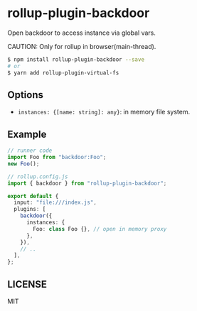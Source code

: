 # rollup-plugin-backdoor

Open backdoor to access instance via global vars.

CAUTION: Only for rollup in browser(main-thread).

```bash
$ npm install rollup-plugin-backdoor --save
# or
$ yarn add rollup-plugin-virtual-fs
```

## Options

- `instances: {[name: string]: any}`: in memory file system.

## Example

```ts
// runner code
import Foo from "backdoor:Foo";
new Foo();
```

```ts
// rollup.config.js
import { backdoor } from "rollup-plugin-backdoor";

export default {
  input: "file:///index.js",
  plugins: [
    backdoor({
      instances: {
        Foo: class Foo {}, // open in memory proxy
      },
    }),
    // ..
  ],
};
```

## LICENSE

MIT
